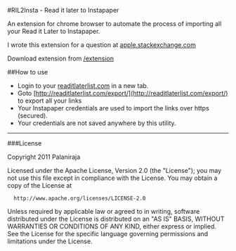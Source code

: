 #RIL2Insta - Read it later to Instapaper

An extension for chrome browser to automate the process of importing all your Read it Later to Instapaper. 

I wrote this extension for a question at [apple.stackexchange.com](http://apple.stackexchange.com/questions/17229/is-there-a-way-i-can-import-readitlaters-exported-html-file-into-my-instapaper)

Download extension from [/extension](https://github.com/palaniraja/RIL2Insta/tree/master/extension)


##How to use

* Login to your [readitlaterlist.com](http://readitlaterlist.com/) in a new tab.
* Goto [http://readitlaterlist.com/export/](http://readitlaterlist.com/export/) to export all your links
* Your Instapaper credentials are used to import the links over https (secured).
* Your credentials are not saved anywhere by this utility.


***
###License

Copyright 2011 Palaniraja

  Licensed under the Apache License, Version 2.0 (the "License");
  you may not use this file except in compliance with the License.
  You may obtain a copy of the License at

      http://www.apache.org/licenses/LICENSE-2.0

  Unless required by applicable law or agreed to in writing, software
  distributed under the License is distributed on an "AS IS" BASIS,
  WITHOUT WARRANTIES OR CONDITIONS OF ANY KIND, either express or implied.
  See the License for the specific language governing permissions and
  limitations under the License.

